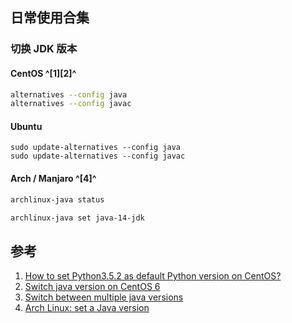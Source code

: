 ﻿## 日常使用合集

### 切换 JDK 版本

#### CentOS ^[1][2]^

```sh
alternatives --config java
alternatives --config javac
```

#### Ubuntu

```shell
sudo update-alternatives --config java
sudo update-alternatives --config javac
```

#### Arch / Manjaro ^[4]^

```bash
archlinux-java status

archlinux-java set java-14-jdk
```



## 参考

1. [How to set Python3.5.2 as default Python version on CentOS?](https://stackoverflow.com/questions/45542690/how-to-set-python3-5-2-as-default-python-version-on-centos)
2. [Switch java version on CentOS 6](https://stackoverflow.com/questions/22378696/switch-java-version-on-centos-6)
3. [Switch between multiple java versions](https://askubuntu.com/questions/740757/switch-between-multiple-java-versions)
4. [Arch Linux: set a Java version](https://rtfm.co.ua/en/arch-linux-set-a-java-version/)

